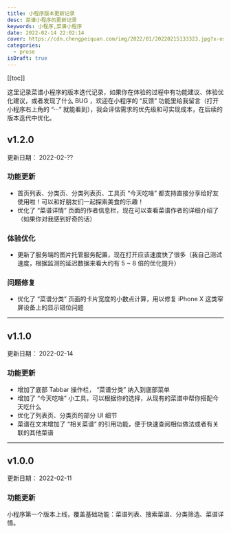 ```yaml
---
title: 小程序版本更新记录
desc: 菜谱小程序的更新记录
keywords: 小程序,菜谱小程序
date: 2022-02-14 22:02:14
cover: https://cdn.chengpeiquan.com/img/2022/01/20220215133323.jpg?x-oss-process=image/interlace,1
categories:
  - prose
isDraft: true
---
```


[[toc]]

这里记录菜谱小程序的版本迭代记录，如果你在体验的过程中有功能建议、体验优化建议，或者发现了什么 BUG ，欢迎在小程序的 “反馈” 功能里给我留言（打开小程序右上角的 “···” 就能看到），我会评估需求的优先级和可实现成本，在后续的版本迭代中优化。

## v1.2.0

更新日期： 2022-02-??

### 功能更新

- 首页列表、分类页、分类列表页、工具页 “今天吃啥” 都支持直接分享给好友使用啦！可以和好朋友们一起探索美食的乐趣！
- 优化了 “菜谱详情” 页面的作者信息栏，现在可以查看菜谱作者的详细介绍了（如果你对我感到好奇的话）

### 体验优化

- 更新了服务端的图片托管服务配置，现在打开应该速度快了很多（我自己测试速度，根据监测的延迟数据来看大约有 5 ~ 8 倍的优化提升）

### 问题修复

- 优化了 “菜谱分类” 页面的卡片宽度的小数点计算，用以修复 iPhone X 这类窄屏设备上的显示错位问题

---

## v1.1.0

更新日期： 2022-02-14

### 功能更新

- 增加了底部 Tabbar 操作栏， “菜谱分类” 纳入到底部菜单
- 增加了 “今天吃啥” 小工具，可以根据你的选择，从现有的菜谱中帮你搭配今天吃什么
- 优化了列表页、分类页的部分 UI 细节
- 菜谱在文末增加了 “相关菜谱” 的引用功能，便于快速查阅相似做法或者有关联的其他菜谱

---

## v1.0.0

更新日期： 2022-02-11

### 功能更新

小程序第一个版本上线，覆盖基础功能：菜谱列表、搜索菜谱、分类筛选、菜谱详情。
